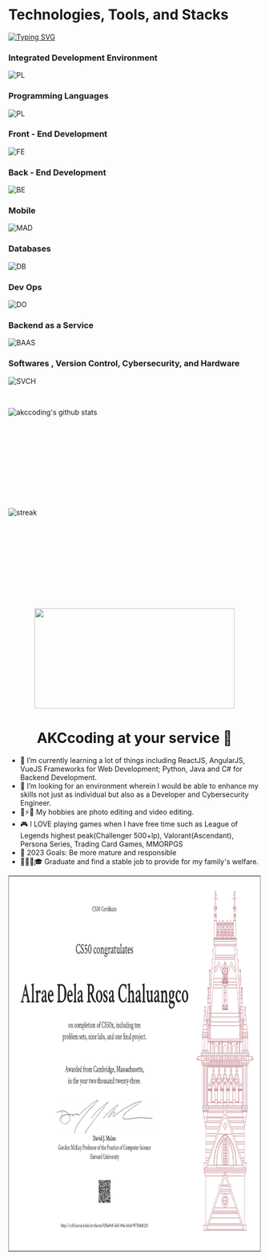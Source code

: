 <h1>Technologies, Tools, and Stacks</h1>

[![Typing SVG](https://readme-typing-svg.herokuapp.com?font=Young+serif&weight=500&size=30&duration=1500&pause=300&color=4292F7&background=FDFCFF00&center=true&vCenter=true&random=false&width=435&lines=Alrae+Kei;I+love+Milk+and+Coffee;Full+-+Stack+Developer;CyberSecurity+Engineer)](https://git.io/typing-svg)

### Integrated Development Environment
![PL](https://skillicons.dev/icons?i=vscode,visualstudio,eclipse,idea)
&nbsp;


### Programming Languages
![PL](https://skillicons.dev/icons?i=python,java,cs,c,ts,js,php,ruby)
&nbsp;

### Front - End Development
![FE](https://skillicons.dev/icons?i=threejs,nextjs,bootstrap,react,angular,vue,svelte,html,css,sass,vite,babel,tailwind,qt)
&nbsp;

### Back - End Development
![BE](https://skillicons.dev/icons?i=nodejs,spring,nest,deno,django,flask,rails,laravel)
&nbsp;

### Mobile
![MAD](https://skillicons.dev/icons?i=androidstudio,kotlin,swift,flutter,dart,xamarin)
&nbsp;

### Databases
![DB](https://skillicons.dev/icons?i=mysql,postgresql,mongodb,redis,sqlite,cassandra)
&nbsp;

### Dev Ops
![DO](https://skillicons.dev/icons?i=aws,docker,jenkins,azure)
&nbsp;

### Backend as a Service
![BAAS](https://skillicons.dev/icons?i=firebase,vercel,heroku)
&nbsp;

### Softwares , Version Control, Cybersecurity, and Hardware
![SVCH](https://skillicons.dev/icons?i=wordpress,figma,xd,ps,postman,git,github,linux,arduino)
&nbsp;



&nbsp;&nbsp;&nbsp;&nbsp;&nbsp;

<img align="left" alt="akccoding's github stats" width="400" height="200" src="https://github-readme-stats.vercel.app/api?username=akccoding&show_icons=true&hide_border=false&title_color=ff652f&icon_color=ffe400&bg_color=09131b&text_color=ffffff&border_color=0c1a25"/>

<img align="left" width="400" height="200" src="https://github-readme-streak-stats.herokuapp.com/?user=AKCcoding" alt="streak" />
&nbsp;
<p align="center">
<img width="400" height="200" src="https://github-readme-stats.vercel.app/api/top-langs?username=akccoding&show_icons=true&locale=en&layout=compact&theme=github_dark&hide_border=true"></p>


<h1 align="center"> AKCcoding at your service 🙇 </h1>

- 🤔 I’m currently learning a lot of things including ReactJS, AngularJS, VueJS Frameworks for Web Development; Python, Java and C# for Backend Development.
- 🌱 I’m looking for an environment wherein I would be able to enhance my skills not just as individual but also as a Developer and Cybersecurity Engineer.
- 📸⚡🎥 My hobbies are photo editing and video editing.
- 🎮 I LOVE playing games when I have free time such as League of Legends highest peak(Challenger 500+lp), Valorant(Ascendant), Persona Series, Trading Card Games, MMORPGS
- 🥅 2023 Goals: Be more mature and responsible
- 👨🏻‍🎓🎓 Graduate and find a stable job to provide for my family's welfare.

<img width="850" height="750" src="CS50X_Alrae.png" alt="cs50x" />